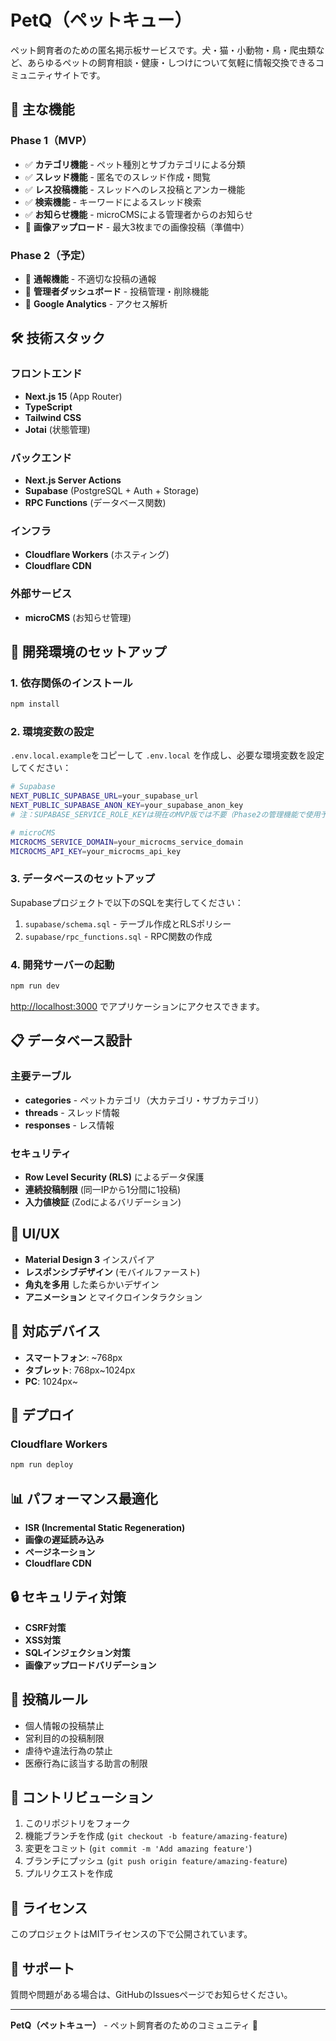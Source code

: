 # PetQ（ペットキュー）

ペット飼育者のための匿名掲示板サービスです。犬・猫・小動物・鳥・爬虫類など、あらゆるペットの飼育相談・健康・しつけについて気軽に情報交換できるコミュニティサイトです。

## 🐾 主な機能

### Phase 1（MVP）
- ✅ **カテゴリ機能** - ペット種別とサブカテゴリによる分類
- ✅ **スレッド機能** - 匿名でのスレッド作成・閲覧
- ✅ **レス投稿機能** - スレッドへのレス投稿とアンカー機能
- ✅ **検索機能** - キーワードによるスレッド検索
- ✅ **お知らせ機能** - microCMSによる管理者からのお知らせ
- 🚧 **画像アップロード** - 最大3枚までの画像投稿（準備中）

### Phase 2（予定）
- 🔮 **通報機能** - 不適切な投稿の通報
- 🔮 **管理者ダッシュボード** - 投稿管理・削除機能
- 🔮 **Google Analytics** - アクセス解析

## 🛠 技術スタック

### フロントエンド
- **Next.js 15** (App Router)
- **TypeScript**
- **Tailwind CSS**
- **Jotai** (状態管理)

### バックエンド
- **Next.js Server Actions**
- **Supabase** (PostgreSQL + Auth + Storage)
- **RPC Functions** (データベース関数)

### インフラ
- **Cloudflare Workers** (ホスティング)
- **Cloudflare CDN**

### 外部サービス
- **microCMS** (お知らせ管理)

## 🚀 開発環境のセットアップ

### 1. 依存関係のインストール

```bash
npm install
```

### 2. 環境変数の設定

`.env.local.example`をコピーして `.env.local` を作成し、必要な環境変数を設定してください：

```bash
# Supabase
NEXT_PUBLIC_SUPABASE_URL=your_supabase_url
NEXT_PUBLIC_SUPABASE_ANON_KEY=your_supabase_anon_key
# 注：SUPABASE_SERVICE_ROLE_KEYは現在のMVP版では不要（Phase2の管理機能で使用予定）

# microCMS
MICROCMS_SERVICE_DOMAIN=your_microcms_service_domain
MICROCMS_API_KEY=your_microcms_api_key
```

### 3. データベースのセットアップ

Supabaseプロジェクトで以下のSQLを実行してください：

1. `supabase/schema.sql` - テーブル作成とRLSポリシー
2. `supabase/rpc_functions.sql` - RPC関数の作成

### 4. 開発サーバーの起動

```bash
npm run dev
```

[http://localhost:3000](http://localhost:3000) でアプリケーションにアクセスできます。

## 📋 データベース設計

### 主要テーブル

- **categories** - ペットカテゴリ（大カテゴリ・サブカテゴリ）
- **threads** - スレッド情報
- **responses** - レス情報

### セキュリティ

- **Row Level Security (RLS)** によるデータ保護
- **連続投稿制限** (同一IPから1分間に1投稿)
- **入力値検証** (Zodによるバリデーション)

## 🎨 UI/UX

- **Material Design 3** インスパイア
- **レスポンシブデザイン** (モバイルファースト)
- **角丸を多用** した柔らかいデザイン
- **アニメーション** とマイクロインタラクション

## 📱 対応デバイス

- **スマートフォン**: ~768px
- **タブレット**: 768px~1024px  
- **PC**: 1024px~

## 🚀 デプロイ

### Cloudflare Workers

```bash
npm run deploy
```

## 📊 パフォーマンス最適化

- **ISR (Incremental Static Regeneration)**
- **画像の遅延読み込み**
- **ページネーション**
- **Cloudflare CDN**

## 🔒 セキュリティ対策

- **CSRF対策**
- **XSS対策**
- **SQLインジェクション対策**
- **画像アップロードバリデーション**

## 📝 投稿ルール

- 個人情報の投稿禁止
- 営利目的の投稿制限
- 虐待や違法行為の禁止
- 医療行為に該当する助言の制限

## 🤝 コントリビューション

1. このリポジトリをフォーク
2. 機能ブランチを作成 (`git checkout -b feature/amazing-feature`)
3. 変更をコミット (`git commit -m 'Add amazing feature'`)
4. ブランチにプッシュ (`git push origin feature/amazing-feature`)
5. プルリクエストを作成

## 📄 ライセンス

このプロジェクトはMITライセンスの下で公開されています。

## 💬 サポート

質問や問題がある場合は、GitHubのIssuesページでお知らせください。

---

**PetQ（ペットキュー）** - ペット飼育者のためのコミュニティ 🐾